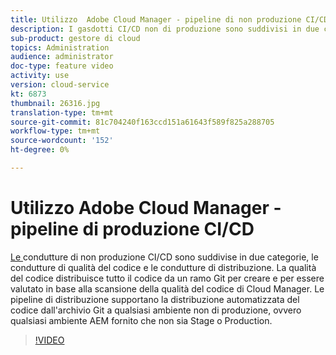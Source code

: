 ```yaml
---
title: Utilizzo  Adobe Cloud Manager - pipeline di non produzione CI/CD
description: I gasdotti CI/CD non di produzione sono suddivisi in due categorie, i gasdotti Code Quality e i gasdotti di distribuzione. La qualità del codice distribuisce tutto il codice da un ramo Git per creare e per essere valutato in base alla scansione della qualità del codice di Cloud Manager. Le pipeline di distribuzione supportano la distribuzione automatizzata del codice dall'archivio Git a qualsiasi ambiente non di produzione, ovvero qualsiasi ambiente AEM fornito che non sia Stage o Production.
sub-product: gestore di cloud
topics: Administration
audience: administrator
doc-type: feature video
activity: use
version: cloud-service
kt: 6873
thumbnail: 26316.jpg
translation-type: tm+mt
source-git-commit: 81c704240f163ccd151a61643f589f825a288705
workflow-type: tm+mt
source-wordcount: '152'
ht-degree: 0%

---
```



# Utilizzo  Adobe Cloud Manager - pipeline di produzione CI/CD

[Le ](https://experienceleague.adobe.com/docs/experience-manager-cloud-manager/using/how-to-use/configuring-pipeline.html?lang=en#non-production-%26-code-quality-only-pipelines) condutture di non produzione CI/CD sono suddivise in due categorie, le condutture di qualità del codice e le condutture di distribuzione. La qualità del codice distribuisce tutto il codice da un ramo Git per creare e per essere valutato in base alla scansione della qualità del codice di Cloud Manager. Le pipeline di distribuzione supportano la distribuzione automatizzata del codice dall&#39;archivio Git a qualsiasi ambiente non di produzione, ovvero qualsiasi ambiente AEM fornito che non sia Stage o Production.

>[!VIDEO](https://video.tv.adobe.com/v/26316/?quality=12&learn=on)

